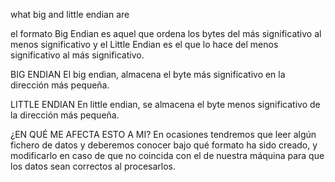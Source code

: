 what big and little endian are

el formato Big Endian es aquel que ordena los bytes del más significativo al menos significativo y el Little Endian es el que lo hace del menos significativo al más significativo.

BIG ENDIAN
El big endian, almacena el byte más significativo en la dirección más pequeña.

LITTLE ENDIAN
En little endian, se almacena el byte menos significativo de la dirección más pequeña.

¿EN QUÉ ME AFECTA ESTO A MI?
En ocasiones tendremos que leer algún fichero de datos y deberemos conocer bajo qué formato ha sido creado, y modificarlo en caso de que no coincida con el de nuestra máquina para que los datos sean correctos al procesarlos.
